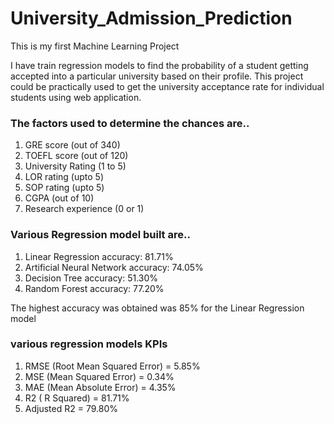 # University_Admission_Prediction

 This is my first Machine Learning Project
 
 I have train regression models to find the probability of a student getting accepted into a particular university based on their profile. This project could be practically used to get the university acceptance rate for individual students using web application. 
 
### The factors used to determine the chances are..
 1. GRE score (out of 340)
 2. TOEFL score (out of 120)
 3. University Rating (1 to 5)
 4. LOR rating (upto 5)
 5. SOP rating (upto 5)
 6. CGPA (out of 10)
 7. Research experience (0 or 1)
 
### Various Regression model built are..
 1. Linear Regression
    accuracy: 81.71%
 2. Artificial Neural Network
    accuracy: 74.05%
 3. Decision Tree
    accuracy: 51.30%
 4. Random Forest
      accuracy: 77.20%

The highest accuracy was obtained was 85% for the Linear Regression model

### various regression models KPIs
  1. RMSE (Root Mean Squared Error) = 5.85%
  2. MSE (Mean Squared Error) = 0.34%
  3. MAE (Mean Absolute Error) = 4.35%
  4. R2 ( R Squared) = 81.71%
  5. Adjusted R2 = 79.80%


 
